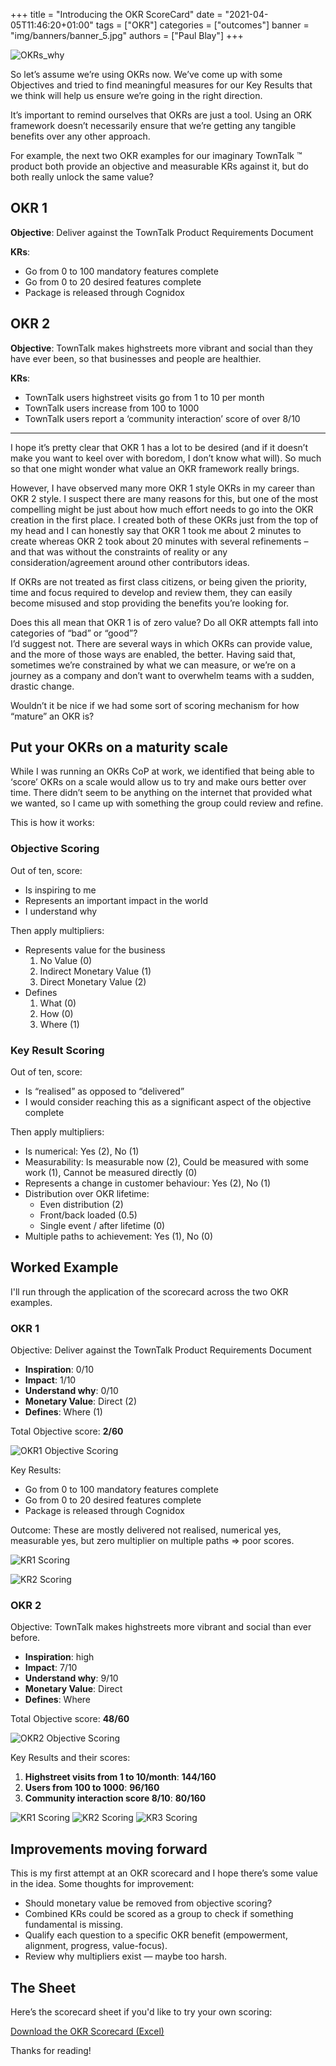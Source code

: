 +++
title = "Introducing the OKR ScoreCard"
date = "2021-04-05T11:46:20+01:00"
tags = ["OKR"]
categories = ["outcomes"]
banner = "img/banners/banner_5.jpg"
authors = ["Paul Blay"]
+++


![OKRs_why](/paulblay-hugo/img/OKR_Scorecard/OKRs_why-1024x227-1.png)

So let’s assume we’re using OKRs now. We’ve come up with some Objectives and tried to find meaningful measures for our Key Results that we think will help us ensure we’re going in the right direction.

It’s important to remind ourselves that OKRs are just a tool. Using an ORK framework doesn’t necessarily ensure that we’re getting any tangible benefits over any other approach.

For example, the next two OKR examples for our imaginary TownTalk ™ product both provide an objective and measurable KRs against it, but do both really unlock the same value?

## OKR 1

**Objective**: Deliver against the TownTalk Product Requirements Document

**KRs**:
- Go from 0 to 100 mandatory features complete
- Go from 0 to 20 desired features complete
- Package is released through Cognidox

## OKR 2

**Objective**: TownTalk makes highstreets more vibrant and social than they have ever been, so that businesses and people are healthier.

**KRs**:
- TownTalk users highstreet visits go from 1 to 10 per month
- TownTalk users increase from 100 to 1000
- TownTalk users report a ‘community interaction’ score of over 8/10

---

I hope it’s pretty clear that OKR 1 has a lot to be desired (and if it doesn’t make you want to keel over with boredom, I don’t know what will). So much so that one might wonder what value an OKR framework really brings.

However, I have observed many more OKR 1 style OKRs in my career than OKR 2 style. I suspect there are many reasons for this, but one of the most compelling might be just about how much effort needs to go into the OKR creation in the first place. I created both of these OKRs just from the top of my head and I can honestly say that OKR 1 took me about 2 minutes to create whereas OKR 2 took about 20 minutes with several refinements – and that was without the constraints of reality or any consideration/agreement around other contributors ideas.

If OKRs are not treated as first class citizens, or being given the priority, time and focus required to develop and review them, they can easily become misused and stop providing the benefits you’re looking for.

Does this all mean that OKR 1 is of zero value? Do all OKR attempts fall into categories of “bad” or “good”?  
I’d suggest not. There are several ways in which OKRs can provide value, and the more of those ways are enabled, the better. Having said that, sometimes we’re constrained by what we can measure, or we’re on a journey as a company and don’t want to overwhelm teams with a sudden, drastic change.

Wouldn’t it be nice if we had some sort of scoring mechanism for how “mature” an OKR is?

## Put your OKRs on a maturity scale

While I was running an OKRs CoP at work, we identified that being able to ‘score’ OKRs on a scale would allow us to try and make ours better over time. There didn’t seem to be anything on the internet that provided what we wanted, so I came up with something the group could review and refine.

This is how it works:

### Objective Scoring
Out of ten, score:
- Is inspiring to me
- Represents an important impact in the world
- I understand why

Then apply multipliers:
- Represents value for the business
  1. No Value (0)
  2. Indirect Monetary Value (1)
  3. Direct Monetary Value (2)
- Defines
  1. What (0)
  2. How (0)
  3. Where (1)

### Key Result Scoring
Out of ten, score:
- Is “realised” as opposed to “delivered”
- I would consider reaching this as a significant aspect of the objective complete

Then apply multipliers:
- Is numerical: Yes (2), No (1)
- Measurability: Is measurable now (2), Could be measured with some work (1), Cannot be measured directly (0)
- Represents a change in customer behaviour: Yes (2), No (1)
- Distribution over OKR lifetime:
  - Even distribution (2)
  - Front/back loaded (0.5)
  - Single event / after lifetime (0)
- Multiple paths to achievement: Yes (1), No (0)

## Worked Example

I'll run through the application of the scorecard across the two OKR examples.

### OKR 1
Objective: Deliver against the TownTalk Product Requirements Document  
- **Inspiration**: 0/10
- **Impact**: 1/10
- **Understand why**: 0/10
- **Monetary Value**: Direct (2)
- **Defines**: Where (1)

Total Objective score: **2/60**

![OKR1 Objective Scoring](/paulblay-hugo/img/OKR_Scorecard//2022-01-01-21_26_08-Window_1.png)

Key Results:
- Go from 0 to 100 mandatory features complete
- Go from 0 to 20 desired features complete
- Package is released through Cognidox

Outcome: These are mostly delivered not realised, numerical yes, measurable yes, but zero multiplier on multiple paths => poor scores.

![KR1 Scoring](/paulblay-hugo/img/OKR_Scorecard/2022-01-01-22_18_36-Window_2.png)

![KR2 Scoring](/paulblay-hugo/img/OKR_Scorecard/2022-01-01-22_21_46-Window_3.png)

### OKR 2
Objective: TownTalk makes highstreets more vibrant and social than ever before.  
- **Inspiration**: high
- **Impact**: 7/10
- **Understand why**: 9/10
- **Monetary Value**: Direct
- **Defines**: Where

Total Objective score: **48/60**

![OKR2 Objective Scoring](/paulblay-hugo/img/OKR_Scorecard/OKR2_objective_1.png)

Key Results and their scores:
1. **Highstreet visits from 1 to 10/month**: **144/160**
2. **Users from 100 to 1000**: **96/160**
3. **Community interaction score 8/10**: **80/160**

![KR1 Scoring](/paulblay-hugo/img/OKR_Scorecard/OKR2_KR1.png)
![KR2 Scoring](/paulblay-hugo/img/OKR_Scorecard/OKR2_KR2.png)
![KR3 Scoring](/paulblay-hugo/img/OKR_Scorecard/OKR2_KR3.png)

## Improvements moving forward

This is my first attempt at an OKR scorecard and I hope there’s some value in the idea. Some thoughts for improvement:
- Should monetary value be removed from objective scoring?
- Combined KRs could be scored as a group to check if something fundamental is missing.
- Qualify each question to a specific OKR benefit (empowerment, alignment, progress, value-focus).
- Review why multipliers exist — maybe too harsh.

## The Sheet

Here’s the scorecard sheet if you'd like to try your own scoring:

[Download the OKR Scorecard (Excel)](/paulblay-hugo/img/OKR_Scorecard/OKRs-scorecard.xlsx)

Thanks for reading!